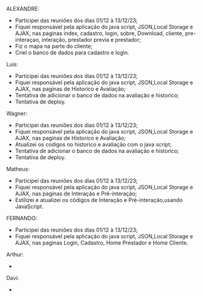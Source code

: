 ALEXANDRE:

* Participei das reuniões dos dias 01/12 à 13/12/23;
* Fiquei responsável pela aplicação do java script, JSON,Local Storage e AJAX, nas paginas index, cadastro, login, sobre, Download, cliente, pre-interaçao, interação, prestador previa e prestador;
* Fiz o mapa na parte do cliente;
* Criei o banco de dados para cadastro e login.

Luis:

* Participei das reuniões dos dias 01/12 à 13/12/23;
* Fiquei responsável pela aplicação do java script, JSON,Local Storage e AJAX, nas paginas de Historico e Avaliação;
* Tentativa de adicionar o banco de dados na avaliação e historico;
* Tentativa de deploy.

Wagner: 

* Participei das reuniões dos dias 01/12 à 13/12/23;
* Fiquei responsável pela aplicação do java script, JSON,Local Storage e AJAX, nas paginas de Historico e Avaliação;
* Atualizei os codigos no historico e avaliação com o java script;
* Tentativa de adicionar o banco de dados na avaliação e historico;
* Tentativa de deploy.

Matheus:

* Participei das reuniões dos dias 01/12 à 13/12/23;
* Fiquei responsável pela aplicação do java script, JSON,Local Storage e AJAX, nas paginas de Interação e Pré-interação;
* Estilizei e atualizei os códigos de Interação e Pré-interação,usando JavaScript.

FERNANDO:

* Participei das reuniões dos dias 01/12 à 13/12/23;
* Fiquei responsável pela aplicação do java script, JSON,Local Storage e AJAX, nas paginas Login, Cadastro, Home Prestador e Home Cliente.

Arthur:

* 

Davi:

* 
